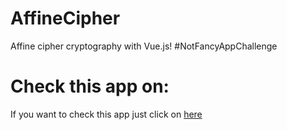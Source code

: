 # AffineCipher
Affine cipher cryptography with Vue.js! #NotFancyAppChallenge

# Check this app on:
If you want to check this app just click on [here](https://Nima-Ra.github.io/AffineCipher)
